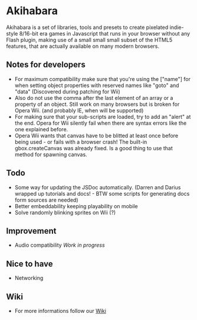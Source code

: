 Akihabara
=========

Akihabara is a set of libraries, tools and presets to create pixelated indie-style 8/16-bit era games in Javascript that runs in your browser without any Flash plugin, making use of a small small small subset of the HTML5 features, that are actually available on many modern browsers.

Notes for developers
--------------------

* For maximum compatibility make sure that you're using the ["name"] for when setting object properties with reserved names like "goto" and "data" (Discovered during patching for Wii)
* Also do not use the comma after the last element of an array or a property of an object. Still work on many browsers but is broken for Opera Wii. (and probably IE, when will be supported)
* For making sure that your sub-scripts are loaded, try to add an "alert" at the end. Opera for Wii silently fail when there are syntax errors like the one explained before.
* Opera Wii wants that canvas have to be blitted at least once before being used - or fails with a browser crash! The built-in gbox.createCanvas was already fixed. Is a good thing to use that method for spawning canvas.

Todo
----

* Some way for updating the JSDoc automatically. (Darren and Darius wrapped up tutorials and docs! - BTW some scripts for generating docs form sources are needed)
* Better embeddability keeping playability on mobile
* Solve randomly blinking sprites on Wii (?)

Improvement
-----------

* Audio compatibility *Work in progress*

Nice to have
----

* Networking

Wiki
----

* For more informations follow our [Wiki](https://github.com/akihabara/akihabara/wiki)
